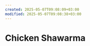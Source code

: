 ```yaml
---
created: 2025-05-07T09:08:09+03:00
modified: 2025-05-07T09:08:38+03:00
---
```


# Chicken Shawarma

